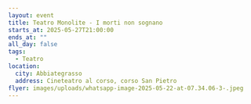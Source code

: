 ```yaml
---
layout: event
title: Teatro Monolite - I morti non sognano
starts_at: 2025-05-27T21:00:00
ends_at: ""
all_day: false
tags:
  - Teatro
location:
  city: Abbiategrasso
  address: Cineteatro al corso, corso San Pietro
flyer: images/uploads/whatsapp-image-2025-05-22-at-07.34.06-3-.jpeg
---
```

